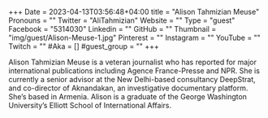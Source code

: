 +++
Date = 2023-04-13T03:56:48+04:00
title = "Alison Tahmizian Meuse"
Pronouns = ""
Twitter = "AliTahmizian"
Website = ""
Type = "guest"
Facebook = "5314030"
Linkedin = ""
GitHub = ""
Thumbnail = "img/guest/Alison-Meuse-1.jpg"
Pinterest = ""
Instagram = ""
YouTube = ""
Twitch = ""
#Aka = []
#guest_group = ""
+++

Alison Tahmizian Meuse is a veteran journalist who has reported for major international publications including Agence France-Presse and NPR. She is currently a senior advisor at the New Delhi-based consultancy DeepStrat, and co-director of Aknandakan, an investigative documentary platform. She’s based in Armenia. Alison is a graduate of the George Washington University’s Elliott School of International Affairs.

